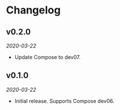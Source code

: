 Changelog
=========

## v0.2.0

_2020-03-22_

 * Update Compose to dev07.

## v0.1.0

_2020-03-22_

 * Initial release. Supports Compose dev06.
